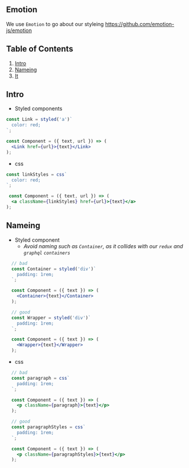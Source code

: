 ## Emotion

We use `Emotion` to go about our styleing 
https://github.com/emotion-js/emotion

## Table of Contents

1. [Intro](#intro)
1. [Nameing](#nameing)
1. [It](#it-blocks)

## Intro

  - Styled components

  ```jsx
  const Link = styled('a')`
    color: red;
  `;

  const Component = ({ text, url }) => (
    <Link href={url}>{text}</Link>
  );
  ```
  - css

  ```jsx
  const linkStyles = css`
    color: red;
  `;

   const Component = ({ text, url }) => (
    <a className={linkStyles} href={url}>{text}</a>
  );
  ```

## Nameing
  - Styled component
    * _Avoid naming such as `Container`, as it collides with our `redux` and `graphql` `containers`_
  ```jsx
    // bad
    const Container = styled('div')`
      padding: 1rem;
    `;

    const Component = ({ text }) => (
      <Container>{text}</Container>
    );

    // good
    const Wrapper = styled('div')`
      padding: 1rem;
    `;

    const Component = ({ text }) => (
      <Wrapper>{text}</Wrapper>
    );

  ```
  - css
  ```jsx
    // bad
    const paragraph = css`
      padding: 1rem;
    `;

    const Component = ({ text }) => (
      <p className={paragraph}>{text}</p>
    );

    // good
    const paragraphStyles = css`
      padding: 1rem;
    `;

    const Component = ({ text }) => (
      <p className={paragraphStyles}>{text}</p>
    );

  ```